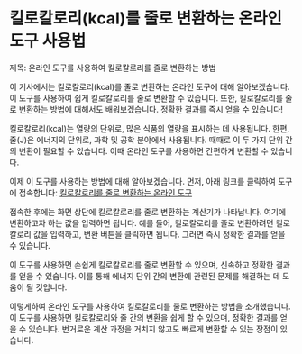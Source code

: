 킬로칼로리(kcal)를 줄로 변환하는 온라인 도구 사용법
===============================

제목: 온라인 도구를 사용하여 킬로칼로리를 줄로 변환하는 방법

이 기사에서는 킬로칼로리(kcal)를 줄로 변환하는 온라인 도구에 대해 알아보겠습니다. 이 도구를 사용하여 쉽게 킬로칼로리를 줄로 변환할 수 있습니다. 또한, 킬로칼로리를 줄로 변환하는 방법에 대해서도 배워보겠습니다. 정확한 결과를 즉시 얻을 수 있습니다!

킬로칼로리(kcal)는 열량의 단위로, 많은 식품의 열량을 표시하는 데 사용됩니다. 한편, 줄(J)은 에너지의 단위로, 과학 및 공학 분야에서 사용됩니다. 때때로 이 두 가지 단위 간의 변환이 필요할 수 있습니다. 이때 온라인 도구를 사용하면 간편하게 변환할 수 있습니다.

이제 이 도구를 사용하는 방법에 대해 알아보겠습니다. 먼저, 아래 링크를 클릭하여 도구에 접속합니다: [킬로칼로리를 줄로 변환하는 온라인 도구](https://www.onlinecalculatorsfree.com/ko/convert/kilocalories-to-joules.html)

접속한 후에는 화면 상단에 킬로칼로리를 줄로 변환하는 계산기가 나타납니다. 여기에 변환하고자 하는 값을 입력하면 됩니다. 예를 들어, 킬로칼로리를 줄로 변환하려면 킬로칼로리 값을 입력하고, 변환 버튼을 클릭하면 됩니다. 그러면 즉시 정확한 결과를 얻을 수 있습니다.

이 도구를 사용하면 손쉽게 킬로칼로리를 줄로 변환할 수 있으며, 신속하고 정확한 결과를 얻을 수 있습니다. 이를 통해 에너지 단위 간의 변환에 관련된 문제를 해결하는 데 도움이 될 것입니다.

이렇게하여 온라인 도구를 사용하여 킬로칼로리를 줄로 변환하는 방법을 소개했습니다. 이 도구를 사용하면 킬로칼로리와 줄 간의 변환을 쉽게 할 수 있으며, 정확한 결과를 얻을 수 있습니다. 번거로운 계산 과정을 거치지 않고도 빠르게 변환할 수 있는 장점이 있습니다.
